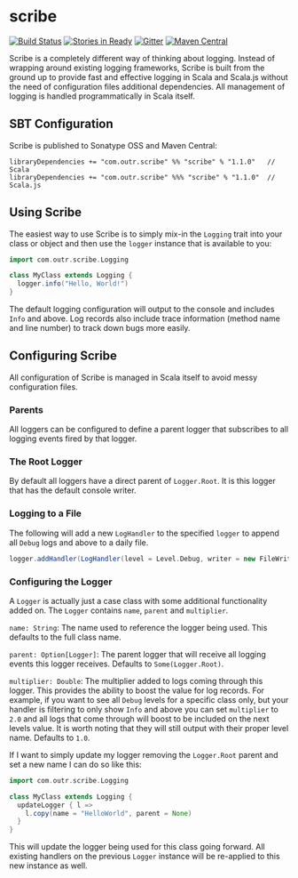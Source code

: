 # scribe #

[![Build Status](https://travis-ci.org/outr/scribe.svg?branch=master)](https://travis-ci.org/outr/scribe)
[![Stories in Ready](https://badge.waffle.io/outr/scribe.png?label=ready&title=Ready)](https://waffle.io/outr/scribe)
[![Gitter](https://badges.gitter.im/Join%20Chat.svg)](https://gitter.im/outr/scribe)
[![Maven Central](https://img.shields.io/maven-central/v/com.outr.scribe/scribe_2.11.svg)](https://maven-badges.herokuapp.com/maven-central/com.outr.scribe/scribe_2.11)

Scribe is a completely different way of thinking about logging. Instead of wrapping around existing logging frameworks, Scribe is built from the ground up to provide fast and effective logging in Scala and Scala.js
without the need of configuration files additional dependencies. All management of logging is handled programmatically in Scala itself.

## SBT Configuration ##

Scribe is published to Sonatype OSS and Maven Central:

```
libraryDependencies += "com.outr.scribe" %% "scribe" % "1.1.0"   // Scala
libraryDependencies += "com.outr.scribe" %%% "scribe" % "1.1.0"  // Scala.js
```

## Using Scribe ##

The easiest way to use Scribe is to simply mix-in the `Logging` trait into your class or object and then use the
`logger` instance that is available to you:

```scala
import com.outr.scribe.Logging

class MyClass extends Logging {
  logger.info("Hello, World!")
}
```

The default logging configuration will output to the console and includes `Info` and above. Log records also include trace information (method name and line number) to track down bugs more easily.

## Configuring Scribe ##

All configuration of Scribe is managed in Scala itself to avoid messy configuration files.

### Parents ###

All loggers can be configured to define a parent logger that subscribes to all logging events fired by that logger.

### The Root Logger ###

By default all loggers have a direct parent of `Logger.Root`. It is this logger that has the default console writer.

### Logging to a File ###

The following will add a new `LogHandler` to the specified `logger` to append all `Debug` logs and above to a daily file.

```scala
logger.addHandler(LogHandler(level = Level.Debug, writer = new FileWriter(directory, FileWriter.Daily())))
```

### Configuring the Logger ###

A `Logger` is actually just a case class with some additional functionality added on. The `Logger` contains `name`,
`parent` and `multiplier`.

`name: String`: The name used to reference the logger being used. This defaults to the full class name.

`parent: Option[Logger]`: The parent logger that will receive all logging events this logger receives. Defaults to `Some(Logger.Root)`.

`multiplier: Double`: The multiplier added to logs coming through this logger. This provides the ability to boost the value for log records.
For example, if you want to see all `Debug` levels for a specific class only, but your handler is filtering to only
show `Info` and above you can set `multiplier` to `2.0` and all logs that come through will boost to be included on
the next levels value. It is worth noting that they will still output with their proper level name. Defaults to `1.0`.

If I want to simply update my logger removing the `Logger.Root` parent and set a new name I can do so like this:

```scala
import com.outr.scribe.Logging

class MyClass extends Logging {
  updateLogger { l =>
    l.copy(name = "HelloWorld", parent = None)
  }
}
```

This will update the logger being used for this class going forward. All existing handlers on the previous `Logger` instance
will be re-applied to this new instance as well.
